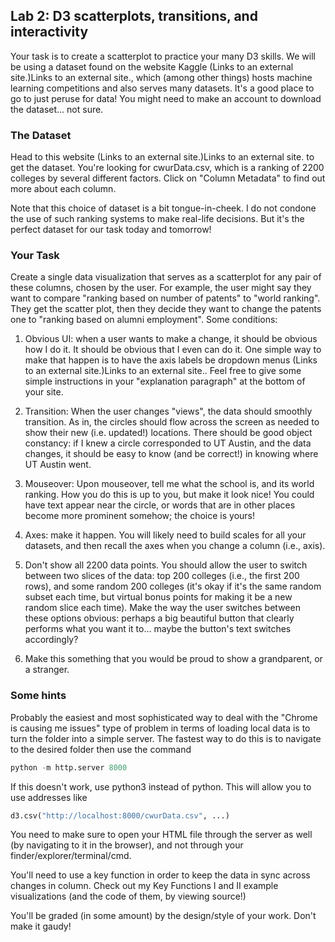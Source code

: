 ## Lab 2: D3 scatterplots, transitions, and interactivity
Your task is to create a scatterplot to practice your many D3 skills. We will be using a dataset found on the website Kaggle (Links to an external site.)Links to an external site., which (among other things) hosts machine learning competitions and also serves many datasets. It's a good place to go to just peruse for data! You might need to make an account to download the dataset... not sure.

### The Dataset

Head to this website (Links to an external site.)Links to an external site. to get the dataset. You're looking for cwurData.csv, which is a ranking of 2200 colleges by several different factors. Click on "Column Metadata" to find out more about each column.

Note that this choice of dataset is a bit tongue-in-cheek. I do not condone the use of such ranking systems to make real-life decisions. But it's the perfect dataset for our task today and tomorrow!

### Your Task
Create a single data visualization that serves as a scatterplot for any pair of these columns, chosen by the user. For example, the user might say they want to compare "ranking based on number of patents" to "world ranking". They get the scatter plot, then they decide they want to change the patents one to "ranking based on alumni employment".  Some conditions:

1. Obvious UI: when a user wants to make a change, it should be obvious how I do it. It should be obvious that I even can do it. One simple way to make that happen is to have the axis labels be dropdown menus (Links to an external site.)Links to an external site.. Feel free to give some simple instructions in your "explanation paragraph" at the bottom of your site.

2. Transition: When the user changes "views", the data should smoothly transition. As in, the circles should flow across the screen as needed to show their new (i.e. updated!) locations.  There should be good object constancy: if I knew a circle corresponded to UT Austin, and the data changes, it should be easy to know (and be correct!) in knowing where UT Austin went.

3. Mouseover: Upon mouseover, tell me what the school is, and its world ranking. How you do this is up to you, but make it look nice! You could have text appear near the circle, or words that are in other places become more prominent somehow; the choice is yours!

4. Axes: make it happen.  You will likely need to build scales for all your datasets, and then recall the axes when you change a column (i.e., axis).

5. Don't show all 2200 data points. You should allow the user to switch between two slices of the data: top 200 colleges (i.e., the first 200 rows), and some random 200 colleges (it's okay if it's the same random subset each time, but virtual bonus points for making it be a new random slice each time). Make the way the user switches between these options obvious: perhaps a big beautiful button that clearly performs what you want it to... maybe the button's text switches accordingly?

6. Make this something that you would be proud to show a grandparent, or a stranger.

### Some hints

Probably the easiest and most sophisticated way to deal with the "Chrome is causing me issues" type of problem in terms of loading local data is to turn the folder into a simple server. The fastest way to do this is to navigate to the desired folder then use the command

```python
python -m http.server 8000
```

If this doesn't work, use python3 instead of python. This will allow you to use addresses like

```python
d3.csv("http://localhost:8000/cwurData.csv", ...)
```

You need to make sure to open your HTML file through the server as well (by navigating to it in the browser), and not through your finder/explorer/terminal/cmd.

You'll need to use a key function in order to keep the data in sync across changes in column. Check out my Key Functions I and II example visualizations (and the code of them, by viewing source!)

You'll be graded (in some amount) by the design/style of your work. Don't make it gaudy!
